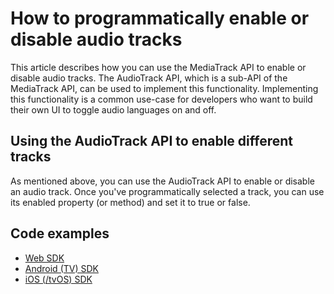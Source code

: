# How to programmatically enable or disable audio tracks
This article describes how you can use the MediaTrack API to enable or disable audio tracks.
The AudioTrack API, which is a sub-API of the MediaTrack API, can be used to implement this functionality. 
Implementing this functionality is a common use-case for developers who want to build their own UI to toggle audio languages on and off.

## Using the AudioTrack API to enable different tracks
As mentioned above, you can use the AudioTrack API to enable or disable an audio track. Once you've programmatically selected a track, you can use its enabled property (or method) and set it to true or false.

## Code examples
- [Web SDK](https://github.com/THEOplayer/theoplayer-web/blob/master/docs/how-to-guides/playback/tracks.md)
- [Android (TV) SDK]()
- [iOS (/tvOS) SDK]()
